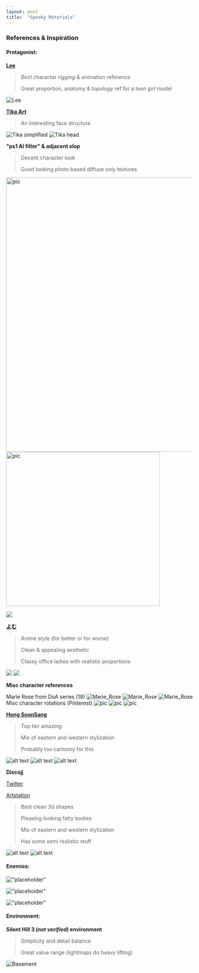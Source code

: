 ```yaml
---
layout: post
title:  "Spooky Materials"
---
```

### References & Inspiration
#### Protagonist:
**[Lee](https://x.com/leedoppo)**
>*Best* character *rigging* & animation reference
>
>Great proportion, anatomy & *topology* ref for a *teen girl* model

![](/assets/images/FbLjSxRVEAIrwth.jpeg "Lee")

**[Tika Art](https://www.artstation.com/artwork/EzEaee)**
>An interesting face structure

![](/assets/images/tika-art-img-379.jpg "Tika simplified")
![](/assets/images/tika-art-mamzoval-low-poly-design-with-simplified-geometric-shapes-ang-c05da906-cb6a-426c-a9c8-99704b9d482a-2.jpg "Tika head")

**"ps1 AI filter" & adjacent slop**
>Decent character look
>
>Good looking photo based diffuse only textures

<img width="738" alt="pic" src="/assets/images/c726ce0b65927af5bcedc297be6678c7.jpg">

<img width="415" alt="pic" src="/assets/images/85f9cd1fbf25f40082070c80358d4b5b.jpg" >

![](/assets/images/3d1b67efdae1a965de7fef1752c8b51c.jpg)

**[よむ](https://x.com/y_o_m_y_o_m)**
>Anime style (for better or for worse)
>
>Clean & appealing aesthetic
>
>Classy office ladies with realistic proportions

![](/assets/images/08523d471f54a9f61ff58cc8094db30c.jpg)
![](/assets/images/75aed3686f06273dccb63c506e4b31ad.jpg)

**Misc character references**

Marie Rose from DoA series (18)
![Marie_Rose](/assets/images/1_201511041808466a8.webp)
![Marie_Rose](/assets/images/30d538272e5c13f29f57c21dc5779408.jpg)
![Marie_Rose](/assets/images/561c8a01b6f43.webp)
Misc character rotations (Pinterest)
![pic](/assets/images/9a8397f8a33fb3fd2e0a96ca706c6c46.jpg)
![pic](/assets/images/tumblr_nvpwvaSMfA1u6xzq9o9_r1_1280.jpg)
![pic](/assets/images/25ac6825c017d2513b70293de4eb2658.jpg)

**[Hong SoonSang](https://www.artstation.com/soonsanghong54)**
>Top tier amazing
>
>Mix of eastern and western stylization
>
>Probably too cartoony for this

![alt text](</assets/images/hong-soonsang- (4).jpg>)
![alt text](/assets/images/hong-soonsang-spiraling-witch-encyclopedia-sheet-sophie.jpg)
![alt text](/assets/images/hong-soonsang-20.jpg)

**Discojj**

[Twitter](https://x.com/ycliyuan0217)

[Artstation](artstation.com/discojj)
>Best clean 3d shapes
>
>Pleasing looking fatty bodies
>
>Mix of eastern and western stylization
>
>Has some semi realistic stuff

![alt text](/assets/images/discojj/yuan-li-7.jpg)
![alt text](/assets/images/discojj/EmJTD9hVoAI4CeH.jpeg)
#### Enemies:
!["placeholder"]()

!["placeholder"]()

!["placeholder"]()
#### Environment:
**Silent Hill 3 (*not verified*) environment**
>Simplicity and detail balance
>
>Great value range (lightmaps do heavy lifting)

![](/assets/images/concrete.jpg "Basement")